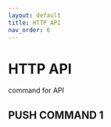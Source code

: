 ```yaml
---
layout: default
title: HTTP API
nav_order: 6
---
```


# HTTP API

command for API

## PUSH COMMAND 1